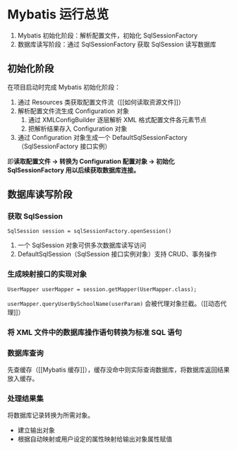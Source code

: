 # Mybatis 运行总览

1. Mybatis 初始化阶段：解析配置文件，初始化 SqlSessionFactory
2. 数据库读写阶段：通过 SqlSessionFactory 获取 SqlSession 读写数据库

## 初始化阶段

在项目启动时完成 Mybatis 初始化阶段：

1. 通过 Resources 类获取配置文件流（[[如何读取资源文件]]）
2. 解析配置文件流生成 Configuration 对象
	1. 通过 XMLConfigBuilder 逐层解析 XML 格式配置文件各元素节点
	2. 把解析结果存入 Configuration 对象
3. 通过 Configuration 对象生成一个 DefaultSqlSessionFactory（SqlSessionFactory 接口实例）

即**读取配置文件 -> 转换为 Configuration 配置对象 -> 初始化 SqlSessionFactory 用以后续获取数据库连接。**

## 数据库读写阶段

### 获取 SqlSession

`SqlSession session = sqlSessionFactory.openSession()`

1. 一个 SqlSession 对象可供多次数据库读写访问
2. DefaultSqlSession（SqlSession 接口实例对象）支持 CRUD、事务操作

### 生成映射接口的实现对象

`UserMapper userMapper = session.getMapper(UserMapper.class);`

`userMapper.queryUserBySchoolName(userParam)`  会被代理对象拦截。（[[动态代理]]）

### 将 XML 文件中的数据库操作语句转换为标准 SQL 语句

### 数据库查询

先查缓存（[[Mybatis 缓存]]），缓存没命中则实际查询数据库，将数据库返回结果放入缓存。

### 处理结果集

将数据库记录转换为所需对象。

- 建立输出对象
- 根据自动映射或用户设定的属性映射给输出对象属性赋值
